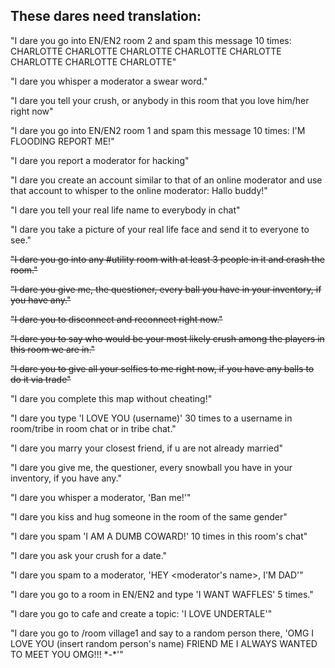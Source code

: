 ## These dares need translation:

"I dare you go into EN/EN2 room 2 and spam this message 10 times: CHARLOTTE CHARLOTTE CHARLOTTE CHARLOTTE CHARLOTTE CHARLOTTE CHARLOTTE CHARLOTTE"

"I dare you whisper a moderator a swear word."

"I dare you tell your crush, or anybody in this room that you love him/her right now"

"I dare you go into EN/EN2 room 1 and spam this message 10 times: I'M FLOODING REPORT ME!"

"I dare you report a moderator for hacking"

"I dare you create an account similar to that of an online moderator and use that account to whisper to the online moderator: Hallo buddy!"

"I dare you tell your real life name to everybody in chat"

"I dare you take a picture of your real life face and send it to everyone to see."

~~"I dare you go into any #utility room with at least 3 people in it and crash the room."~~

~~"I dare you give me, the questioner, every ball you have in your inventory, if you have any."~~

~~"I dare you to disconnect and reconnect right now."~~

~~"I dare you to say who would be your most likely crush among the players in this room we are in."~~

~~"I dare you to give all your selfies to me right now, if you have any balls to do it via trade"~~

"I dare you complete this map without cheating!"

"I dare you type 'I LOVE YOU (username)' 30 times to a username in room/tribe in room chat or in tribe chat."

"I dare you marry your closest friend, if u are not already married"

"I dare you give me, the questioner, every snowball you have in your inventory, if you have any."

"I dare you whisper a moderator, 'Ban me!'"

"I dare you kiss and hug someone in the room of the same gender"

"I dare you spam 'I AM A DUMB COWARD!' 10 times in this room's chat"

"I dare you ask your crush for a date."

"I dare you spam to a moderator, 'HEY <moderator's name>, I'M DAD'"

"I dare you go to a room in EN/EN2 and type 'I WANT WAFFLES' 5 times."

"I dare you go to cafe and create a topic: 'I LOVE UNDERTALE'"

"I dare you go to /room village1 and say to a random person there, 'OMG I LOVE YOU (insert random person's name) FRIEND ME I ALWAYS WANTED TO MEET YOU OMG!!! \*-\*'"
